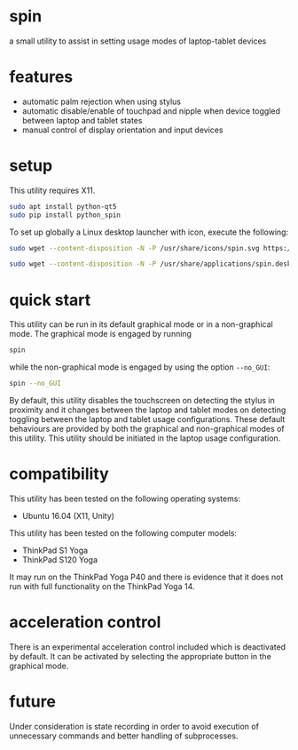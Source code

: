 # spin

a small utility to assist in setting usage modes of laptop-tablet devices

# features

- automatic palm rejection when using stylus
- automatic disable/enable of touchpad and nipple when device toggled between laptop and tablet states
- manual control of display orientation and input devices

# setup

This utility requires X11.

```Bash
sudo apt install python-qt5
sudo pip install python_spin
```

To set up globally a Linux desktop launcher with icon, execute the following:

```Bash
sudo wget --content-disposition -N -P /usr/share/icons/spin.svg https://raw.githubusercontent.com/wdbm/spin/master/python_spin/static/spin.svg

sudo wget --content-disposition -N -P /usr/share/applications/spin.desktop https://raw.githubusercontent.com/wdbm/spin/master/python_spin/static/spin.desktop
```

# quick start

This utility can be run in its default graphical mode or in a non-graphical mode. The graphical mode is engaged by running

```Bash
spin
```

while the non-graphical mode is engaged by using the option `--no_GUI`:

```Bash
spin --no_GUI
```

By default, this utility disables the touchscreen on detecting the stylus in proximity and it changes between the laptop and tablet modes on detecting toggling between the laptop and tablet usage configurations. These default behaviours are provided by both the graphical and non-graphical modes of this utility. This utility should be initiated in the laptop usage configuration.

# compatibility

This utility has been tested on the following operating systems:

- Ubuntu 16.04 (X11, Unity)

This utility has been tested on the following computer models:

- ThinkPad S1 Yoga
- ThinkPad S120 Yoga

It may run on the ThinkPad Yoga P40 and there is evidence that it does not run with full functionality on the ThinkPad Yoga 14.

# acceleration control

There is an experimental acceleration control included which is deactivated by default. It can be activated by selecting the appropriate button in the graphical mode.

# future

Under consideration is state recording in order to avoid execution of unnecessary commands and better handling of subprocesses.
